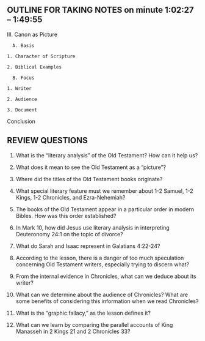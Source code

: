 ## OUTLINE FOR TAKING NOTES on minute 1:02:27 – 1:49:55

III. Canon as Picture 

      A. Basis 

 	1. Character of Scripture 

  	2. Biblical Examples 

      B. Focus 

  	1. Writer 

  	2. Audience 

  	3. Document 

Conclusion


## REVIEW QUESTIONS

1. What is the “literary analysis” of the Old Testament? How can it help us?

2. What does it mean to see the Old Testament as a “picture”?

3. Where did the titles of the Old Testament books originate? 

4. What special literary feature must we remember about 1-2 Samuel, 1-2 Kings, 1-2 Chronicles, and Ezra-Nehemiah? 

5. The books of the Old Testament appear in a particular order in modern Bibles. How was this order established? 

6. In Mark 10, how did Jesus use literary analysis in interpreting Deuteronomy 24:1 on the topic of divorce? 

7. What do Sarah and Isaac represent in Galatians 4:22-24?

8. According to the lesson, there is a danger of too much speculation concerning Old Testament writers, especially trying to discern what?

9. From the internal evidence in Chronicles, what can we deduce about its writer? 

10. What can we determine about the audience of Chronicles? What are some benefits of considering this information when we read Chronicles? 

11. What is the “graphic fallacy,” as the lesson defines it?

12. What can we learn by comparing the parallel accounts of King Manasseh in 2 Kings 21 and 2 Chronicles 33?
